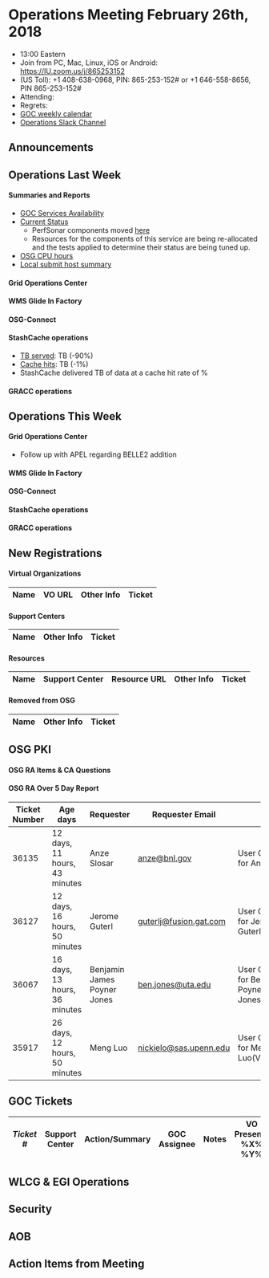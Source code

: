 # Operations Meeting February 26th, 2018
   * 13:00 Eastern 
   * Join from PC, Mac, Linux, iOS or Android: https://IU.zoom.us/j/865253152
   * (US Toll): +1 408-638-0968, PIN: 865-253-152# or +1 646-558-8656, PIN 865-253-152#
   * Attending: 
   * Regrets: 
   * [GOC weekly calendar](http://www.google.com/calendar/embed?src=c1htpcfoe6btrtc7n3uddg8mvs%40group.calendar.google.com&ctz=America/New_York)
   * [Operations Slack Channel](https://opensciencegrid.slack.com/messages/C5GAYBGA0/)

## Announcements
   
## Operations Last Week

#### Summaries and Reports
   * [GOC Services Availability](http://monitor.grid.iu.edu/availability/avail_week_overview.html)
   * [Current Status](http://monitor.grid.iu.edu/availability/production.html)
      * PerfSonar components moved [here](http://monitor.grid.iu.edu/availability/perfsonar.html)
      * Resources for the components of this service are being re-allocated and the tests applied to determine their status are being tuned up.
   * [OSG CPU hours](http://tinyurl.com/mf96b88)
   * [Local submit host summary](http://osg-flock.grid.iu.edu/overview/)
   
#### Grid Operations Center
   
#### WMS Glide In Factory

#### OSG-Connect


#### StashCache operations
   * [TB served](http://tinyurl.com/ydaereyo): TB (-90%)
   * [Cache hits](http://tinyurl.com/ydaereyo): TB (-1%)
   * StashCache delivered TB of data at a cache hit rate of %
   
####  GRACC operations

## Operations This Week
   
#### Grid Operations Center
   * Follow up with APEL regarding BELLE2 addition
      
#### WMS Glide In Factory
   
#### OSG-Connect 
   
#### StashCache operations

#### GRACC operations

## New Registrations

#### Virtual Organizations
| Name | VO URL | Other Info | Ticket |
| ---- | ------ | ---------- | ------ |


#### Support Centers
| Name | Other Info | Ticket |
| ---- | ---------- | ------ |

#### Resources
| Name | Support Center | Resource URL | Other Info | Ticket |
| ---- | -------------- | ------------ | ---------- | ------ |


#### Removed from OSG
| Name | Other Info | Ticket |
| ---- | ---------- | ------ |

## OSG PKI

#### OSG RA Items & CA Questions

#### OSG RA Over 5 Day Report
| Ticket Number	|Age days	|Requester	|Requester Email		|Request |
| --------- | ------- | --------- | ----------------- | ------ |
| 36135 | 12 days, 11 hours, 43 minutes | Anze Slosar | anze@bnl.gov | User Certificate Request for Anze Slosar(VO:LSST) |
| 36127 | 12 days, 16 hours, 50 minutes | Jerome Guterl | guterlj@fusion.gat.com | User Certificate Request for Jerome Guterl(VO:NERSC) |
| 36067 | 16 days, 13 hours, 36 minutes | Benjamin James Poyner Jones | ben.jones@uta.edu | User Certificate Request for Benjamin James Poyner Jones(VO:IceCube) | 
| 35917 | 26 days, 12 hours, 50 minutes | Meng Luo | nickielo@sas.upenn.edu | User Certificate Request for Meng Luo(VO:snoplus.snolab.ca) |

## GOC Tickets

| *Ticket #* | Support Center | Action/Summary | GOC Assignee | Notes | VO Present? %X% %Y%|
| ---------- | -------------- | -------------- | ------------ | ----- | ------------------ |


## WLCG & EGI Operations

## Security 

## AOB
   
## Action Items from Meeting
   
   
